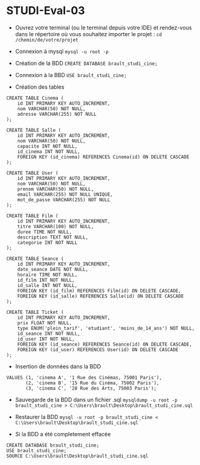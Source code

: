 # STUDI-Eval-03

- Ouvrez votre terminal (ou le terminal depuis votre IDE) et rendez-vous dans le répertoire où vous souhaitez importer le projet :
```cd /chemin/de/votre/projet```

- Connexion à mysql
```mysql -u root -p```

- Création de la BDD
```CREATE DATABASE brault_studi_cine;```

- Connexion à la BBD
```USE brault_studi_cine;```

- Création des tables

```
CREATE TABLE Cinema (
    id INT PRIMARY KEY AUTO_INCREMENT,
    nom VARCHAR(50) NOT NULL,
    adresse VARCHAR(255) NOT NULL
);

CREATE TABLE Salle (
    id INT PRIMARY KEY AUTO_INCREMENT,
    nom VARCHAR(50) NOT NULL,
    capacite INT NOT NULL,
    id_cinema INT NOT NULL,
    FOREIGN KEY (id_cinema) REFERENCES Cinema(id) ON DELETE CASCADE
);

CREATE TABLE User (
    id INT PRIMARY KEY AUTO_INCREMENT,
    nom VARCHAR(50) NOT NULL,
    prenom VARCHAR(50) NOT NULL,
    email VARCHAR(255) NOT NULL UNIQUE,
    mot_de_passe VARCHAR(255) NOT NULL
);

CREATE TABLE Film (
    id INT PRIMARY KEY AUTO_INCREMENT,
    titre VARCHAR(100) NOT NULL,
    duree TIME NOT NULL,
    description TEXT NOT NULL,
    categorie INT NOT NULL
);

CREATE TABLE Seance (
    id INT PRIMARY KEY AUTO_INCREMENT,
    date_seance DATE NOT NULL,
    horaire TIME NOT NULL,
    id_film INT NOT NULL,
    id_salle INT NOT NULL,
    FOREIGN KEY (id_film) REFERENCES Film(id) ON DELETE CASCADE,
    FOREIGN KEY (id_salle) REFERENCES Salle(id) ON DELETE CASCADE
);

CREATE TABLE Ticket (
    id INT PRIMARY KEY AUTO_INCREMENT,
    prix FLOAT NOT NULL,
    type ENUM('plein_tarif', 'etudiant', 'moins_de_14_ans') NOT NULL,
    id_seance INT NOT NULL,
    id_user INT NOT NULL,
    FOREIGN KEY (id_seance) REFERENCES Seance(id) ON DELETE CASCADE,
    FOREIGN KEY (id_user) REFERENCES User(id) ON DELETE CASCADE
); 
```

- Insertion de données dans la BDD
```INSERT INTO cinema (id, nom, adresse)
VALUES (1, 'cinema A', '1 Rue des Cinémas, 75001 Paris'),
       (2, 'cinema B', '15 Rue du Cinéma, 75002 Paris'),
       (3, 'cinema C', '28 Rue des Arts, 75003 Paris');
```

- Sauvegarde de la BDD dans un fichier .sql
```mysqldump -u root -p brault_studi_cine > C:\Users\brault\Desktop\brault_studi_cine.sql```

- Restaurer la BDD
```mysql -u root -p brault_studi_cine < C:\Users\brault\Desktop\brault_studi_cine.sql```

- Si la BDD a été completement effacée
```mysql -u root -p
CREATE DATABASE brault_studi_cine;
USE brault_studi_cine;
SOURCE C:\Users\brault\Desktop\brault_studi_cine.sql
```
